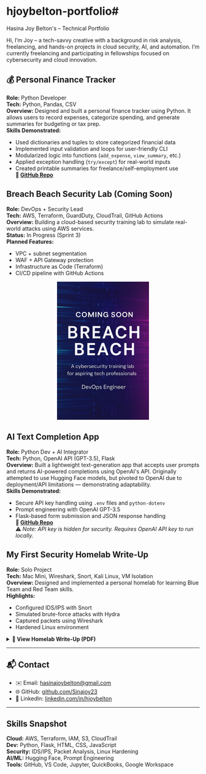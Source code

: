 # hjoybelton-portfolio# 
Hasina Joy Belton's – Technical Portfolio

Hi, I’m Joy – a tech-savvy creative with a background in risk analysis, freelancing, and hands-on projects in cloud security, AI, and automation. I’m currently freelancing and participating in fellowships focused on cybersecurity and cloud innovation.

## 💰 Personal Finance Tracker
**Role:** Python Developer  
**Tech:** Python, Pandas, CSV  
**Overview:** Designed and built a personal finance tracker using Python. It allows users to record expenses, categorize spending, and generate summaries for budgeting or tax prep.  
**Skills Demonstrated:**  
- Used dictionaries and tuples to store categorized financial data  
- Implemented input validation and loops for user-friendly CLI  
- Modularized logic into functions (`add_expense`, `view_summary`, etc.)  
- Applied exception handling (`try/except`) for real-world inputs  
- Created printable summaries for freelance/self-employment use  
**📁 [GitHub Repo](https://github.com/Sinajoy23/python-capstone-finance-tracker)**


## Breach Beach Security Lab (Coming Soon)
**Role:** DevOps + Security Lead  
**Tech:** AWS, Terraform, GuardDuty, CloudTrail, GitHub Actions  
**Overview:** Building a cloud-based security training lab to simulate real-world attacks using AWS services.  
**Status:** In Progress (Sprint 3)  
**Planned Features:**  
- VPC + subnet segmentation  
- WAF + API Gateway protection  
- Infrastructure as Code (Terraform)  
- CI/CD pipeline with GitHub Actions  

<p align="center">
  <img src="coming-soon.png" alt="Coming Soon" width="240"></p>
  


## AI Text Completion App
**Role:** Python Dev + AI Integrator  
**Tech:** Python, OpenAI API (GPT-3.5), Flask  
**Overview:** Built a lightweight text-generation app that accepts user prompts and returns AI-powered completions using OpenAI's API. Originally attempted to use Hugging Face models, but pivoted to OpenAI due to deployment/API limitations — demonstrating adaptability.  
**Skills Demonstrated:**  
- Secure API key handling using `.env` files and `python-dotenv`  
- Prompt engineering with OpenAI GPT-3.5  
- Flask-based form submission and JSON response handling  
**📁 [GitHub Repo](https://github.com/Sinajoy23/ai-text-completion-project)**  
⚠️ *Note: API key is hidden for security. Requires OpenAI API key to run locally.*


## My First Security Homelab Write-Up
**Role:** Solo Project  
**Tech:** Mac Mini, Wireshark, Snort, Kali Linux, VM Isolation  
**Overview:** Designed and implemented a personal homelab for learning Blue Team and Red Team skills.  
**Highlights:**  
- Configured IDS/IPS with Snort  
- Simulated brute-force attacks with Hydra  
- Captured packets using Wireshark  
- Hardened Linux environment   
<details>
  <summary><b>📄 View Homelab Write-Up (PDF)</b></summary>

  - Tools: Kali, pfSense/OPNsense, Suricata/Snort, Splunk
  - What I practiced: scanning (Nmap), brute-force (Hydra), packet analysis (Wireshark),
    detection & logging pipelines
  - Network design: NAT + host-only segments with firewall rules

  <p><a href="homelab-writeup.pdf">Open the full PDF</a></p>
</details>

---

## 📬 Contact  
- ✉️ Email: hasinajoybelton@gmail.com  
- 🌐 GitHub: [github.com/Sinajoy23](https://github.com/Sinajoy23)  
- 🔗 LinkedIn: [linkedin.com/in/hjoybelton](https://linkedin.com/in/hjoybelton)

---

##  Skills Snapshot  
**Cloud:** AWS, Terraform, IAM, S3, CloudTrail  
**Dev:** Python, Flask, HTML, CSS, JavaScript  
**Security:** IDS/IPS, Packet Analysis, Linux Hardening  
**AI/ML:** Hugging Face, Prompt Engineering  
**Tools:** GitHub, VS Code, Jupyter, QuickBooks, Google Workspace  
